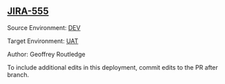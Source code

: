 ## [JIRA-555](https://app.salto.io/orgs/d39e3801-354a-4f02-aedd-947684f9f9aa/envs/409252aa-2e5e-4a65-96af-8516068be9aa/deployments/47717391-c645-4bbb-a3a4-b9b5820cb020)

Source Environment: [DEV](https://app.salto.io/orgs/d39e3801-354a-4f02-aedd-947684f9f9aa/envs/87017283-09fc-4f6e-b60f-9625d7399943)

Target Environment: [UAT](https://app.salto.io/orgs/d39e3801-354a-4f02-aedd-947684f9f9aa/envs/409252aa-2e5e-4a65-96af-8516068be9aa) 

Author: Geoffrey Routledge

To include additional edits in this deployment, commit edits to the PR after branch.